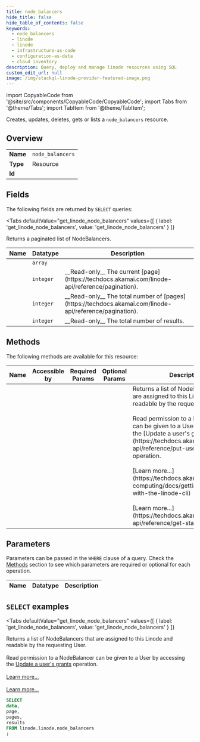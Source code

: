 ```yaml
--- 
title: node_balancers
hide_title: false
hide_table_of_contents: false
keywords:
  - node_balancers
  - linode
  - linode
  - infrastructure-as-code
  - configuration-as-data
  - cloud inventory
description: Query, deploy and manage linode resources using SQL
custom_edit_url: null
image: /img/stackql-linode-provider-featured-image.png
---
```


import CopyableCode from '@site/src/components/CopyableCode/CopyableCode';
import Tabs from '@theme/Tabs';
import TabItem from '@theme/TabItem';

Creates, updates, deletes, gets or lists a <code>node_balancers</code> resource.

## Overview
<table><tbody>
<tr><td><b>Name</b></td><td><code>node_balancers</code></td></tr>
<tr><td><b>Type</b></td><td>Resource</td></tr>
<tr><td><b>Id</b></td><td><CopyableCode code="linode.linode.node_balancers" /></td></tr>
</tbody></table>

## Fields

The following fields are returned by `SELECT` queries:

<Tabs
    defaultValue="get_linode_node_balancers"
    values={[
        { label: 'get_linode_node_balancers', value: 'get_linode_node_balancers' }
    ]}
>
<TabItem value="get_linode_node_balancers">

Returns a paginated list of NodeBalancers.

<table>
<thead>
    <tr>
    <th>Name</th>
    <th>Datatype</th>
    <th>Description</th>
    </tr>
</thead>
<tbody>
<tr>
    <td><CopyableCode code="data" /></td>
    <td><code>array</code></td>
    <td></td>
</tr>
<tr>
    <td><CopyableCode code="page" /></td>
    <td><code>integer</code></td>
    <td>__Read-only__ The current [page](https://techdocs.akamai.com/linode-api/reference/pagination).</td>
</tr>
<tr>
    <td><CopyableCode code="pages" /></td>
    <td><code>integer</code></td>
    <td>__Read-only__ The total number of [pages](https://techdocs.akamai.com/linode-api/reference/pagination).</td>
</tr>
<tr>
    <td><CopyableCode code="results" /></td>
    <td><code>integer</code></td>
    <td>__Read-only__ The total number of results.</td>
</tr>
</tbody>
</table>
</TabItem>
</Tabs>

## Methods

The following methods are available for this resource:

<table>
<thead>
    <tr>
    <th>Name</th>
    <th>Accessible by</th>
    <th>Required Params</th>
    <th>Optional Params</th>
    <th>Description</th>
    </tr>
</thead>
<tbody>
<tr>
    <td><a href="#get_linode_node_balancers"><CopyableCode code="get_linode_node_balancers" /></a></td>
    <td><CopyableCode code="select" /></td>
    <td></td>
    <td></td>
    <td>Returns a list of NodeBalancers that are assigned to this Linode and readable by the requesting User.<br /><br />Read permission to a NodeBalancer can be given to a User by accessing the [Update a user's grants](https://techdocs.akamai.com/linode-api/reference/put-user-grants) operation.<br /><br />[Learn more...](https://techdocs.akamai.com/cloud-computing/docs/getting-started-with-the-linode-cli)<br /><br />[Learn more...](https://techdocs.akamai.com/linode-api/reference/get-started#oauth)</td>
</tr>
</tbody>
</table>

## Parameters

Parameters can be passed in the `WHERE` clause of a query. Check the [Methods](#methods) section to see which parameters are required or optional for each operation.

<table>
<thead>
    <tr>
    <th>Name</th>
    <th>Datatype</th>
    <th>Description</th>
    </tr>
</thead>
<tbody>
</tbody>
</table>

## `SELECT` examples

<Tabs
    defaultValue="get_linode_node_balancers"
    values={[
        { label: 'get_linode_node_balancers', value: 'get_linode_node_balancers' }
    ]}
>
<TabItem value="get_linode_node_balancers">

Returns a list of NodeBalancers that are assigned to this Linode and readable by the requesting User.<br /><br />Read permission to a NodeBalancer can be given to a User by accessing the [Update a user's grants](https://techdocs.akamai.com/linode-api/reference/put-user-grants) operation.<br /><br />[Learn more...](https://techdocs.akamai.com/cloud-computing/docs/getting-started-with-the-linode-cli)<br /><br />[Learn more...](https://techdocs.akamai.com/linode-api/reference/get-started#oauth)

```sql
SELECT
data,
page,
pages,
results
FROM linode.linode.node_balancers
;
```
</TabItem>
</Tabs>
